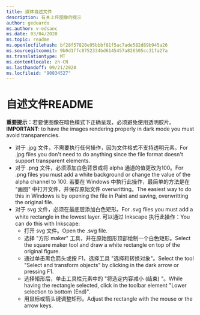 ```yaml
---
title: 媒体自述文件
description: 有关上传图像的提示
author: geduardo
ms.author: v-edsanc
ms.date: 03/04/2020
ms.topic: readme
ms.openlocfilehash: bf28f57820e95bbbf81f5ac7ade582d89b945a26
ms.sourcegitcommit: 9b0d1ffc8752334bd6145457a826505cc31fa27a
ms.translationtype: MT
ms.contentlocale: zh-CN
ms.lasthandoff: 09/21/2020
ms.locfileid: "90834527"
---
```

# <a name="readme"></a><span data-ttu-id="6f5fc-103">自述文件</span><span class="sxs-lookup"><span data-stu-id="6f5fc-103">README</span></span>
<span data-ttu-id="6f5fc-104">**重要提示**：若要使图像在暗色模式下正确呈现，必须避免使用透明胶片。</span><span class="sxs-lookup"><span data-stu-id="6f5fc-104">**IMPORTANT**: to have the images rendering properly in dark mode you must avoid transparencies.</span></span>
- <span data-ttu-id="6f5fc-105">对于 .jpg 文件，不需要执行任何操作，因为文件格式不支持透明元素。</span><span class="sxs-lookup"><span data-stu-id="6f5fc-105">For .jpg files you don't need to do anything since the file format doesn't support transparent elements.</span></span>
- <span data-ttu-id="6f5fc-106">对于 .png 文件，必须添加白色背景或将 alpha 通道的值更改为100。</span><span class="sxs-lookup"><span data-stu-id="6f5fc-106">For .png files you must add a white background or change the value of the alpha channel to 100.</span></span> <span data-ttu-id="6f5fc-107">若要在 Windows 中执行此操作，最简单的方法是在 "画图" 中打开文件，并保存原始文件 overwritting。</span><span class="sxs-lookup"><span data-stu-id="6f5fc-107">The easiest way to do this in Windows is by opening the file in Paint and saving, overwritting the original file.</span></span>
- <span data-ttu-id="6f5fc-108">对于 svg 文件，必须在最底层添加白色矩形。</span><span class="sxs-lookup"><span data-stu-id="6f5fc-108">For .svg files you must add a white rectangle in the lowest layer.</span></span> <span data-ttu-id="6f5fc-109">可以通过 Inkscape 执行此操作：</span><span class="sxs-lookup"><span data-stu-id="6f5fc-109">You can do this with Inkscape:</span></span>
  - <span data-ttu-id="6f5fc-110">打开 svg 文件。</span><span class="sxs-lookup"><span data-stu-id="6f5fc-110">Open the .svg file.</span></span>
  - <span data-ttu-id="6f5fc-111">选择 "方形 maker" 工具，并在原始图形顶部绘制一个白色矩形。</span><span class="sxs-lookup"><span data-stu-id="6f5fc-111">Select the square maker tool and draw a white rectangle on top of the original figure.</span></span>
  - <span data-ttu-id="6f5fc-112">通过单击黑色箭头或按 F1，选择工具 "选择和转换对象"。</span><span class="sxs-lookup"><span data-stu-id="6f5fc-112">Select the tool "Select and transform objects" by clicking in the dark arrow or pressing F1.</span></span>
  - <span data-ttu-id="6f5fc-113">选择矩形后，单击工具栏元素中的 "将选定内容减小 (结束) "。</span><span class="sxs-lookup"><span data-stu-id="6f5fc-113">While having the rectangle selected, click in the toolbar element "Lower selection to bottom (End)".</span></span>
  - <span data-ttu-id="6f5fc-114">用鼠标或箭头键调整矩形。</span><span class="sxs-lookup"><span data-stu-id="6f5fc-114">Adjust the rectangle with the mouse or the arrow keys.</span></span>
